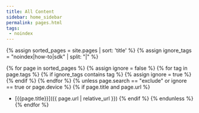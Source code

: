 ```yaml
---
title: All Content
sidebar: home_sidebar
permalink: pages.html
tags:
 - noindex
---
```


{% assign sorted_pages = site.pages | sort: 'title' %}
{% assign ignore_tags = "noindex|how-to|sdk" | split: "|" %}

{% for page in sorted_pages %}
{% assign ignore = false %}
{% for tag in page.tags %}
{% if ignore_tags contains tag %}
{% assign ignore = true %}
{% endif %}
{% endfor %}
{% unless page.search == "exclude" or ignore == true or page.device %}
{% if page.title and page.url %}
- [{{page.title}}]({{ page.url | relative_url }})
{% endif %}
{% endunless %}
{% endfor %}
